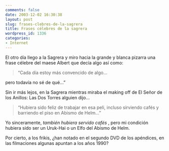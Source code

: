 ```yaml
---
comments: false
date: 2003-12-02 16:30:38
layout: post
slug: frases-clebres-de-la-sagrera
title: Frases célebres de la sagrera
wordpress_id: 1336
categories:
- Internet
---
```


El otro día llego a la Sagrera y miro hacia la grande y blanca pizarra una frase célebre del maese Albert que decía algo así como:





> “Cada día estoy más convencido de algo…  

  

pero todavía no sé de qué…”





Sin ir más lejos, en la Sagrera mientras miraba el making off de El Señor de los Anillos: Las Dos Torres alguien dijo…





> “Hubiera sido feliz de trabajar en esa peli, incluso sirviendo cafés y barriendo el piso en Abismo de Helm…”





Yo sinceramente, _también hubiera servido cafés_ , pero mi condición hubiera sido ser un Uruk-Hai o un Elfo del Abismo de Helm.





Por cierto, a los frikis, ¿han notado en el segundo DVD de los apéndices, en las filmaciones algunas apuntan a los años 1990?




 
